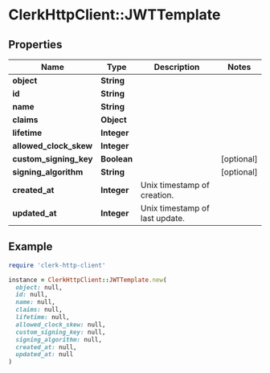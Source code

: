 # ClerkHttpClient::JWTTemplate

## Properties

| Name | Type | Description | Notes |
| ---- | ---- | ----------- | ----- |
| **object** | **String** |  |  |
| **id** | **String** |  |  |
| **name** | **String** |  |  |
| **claims** | **Object** |  |  |
| **lifetime** | **Integer** |  |  |
| **allowed_clock_skew** | **Integer** |  |  |
| **custom_signing_key** | **Boolean** |  | [optional] |
| **signing_algorithm** | **String** |  | [optional] |
| **created_at** | **Integer** | Unix timestamp of creation.  |  |
| **updated_at** | **Integer** | Unix timestamp of last update.  |  |

## Example

```ruby
require 'clerk-http-client'

instance = ClerkHttpClient::JWTTemplate.new(
  object: null,
  id: null,
  name: null,
  claims: null,
  lifetime: null,
  allowed_clock_skew: null,
  custom_signing_key: null,
  signing_algorithm: null,
  created_at: null,
  updated_at: null
)
```

